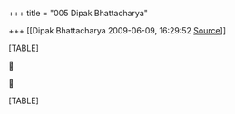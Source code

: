 +++
title = "005 Dipak Bhattacharya"

+++
[[Dipak Bhattacharya	2009-06-09, 16:29:52 [Source](https://groups.google.com/g/bvparishat/c/RTApdlHDEvs)]]



[TABLE]





[TABLE]

